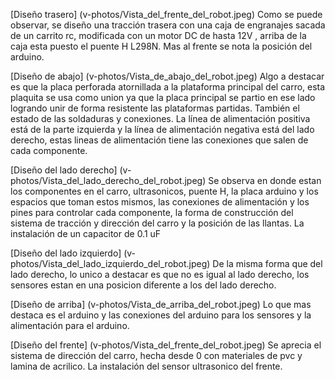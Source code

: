[Diseño trasero] (v-photos/Vista_del_frente_del_robot.jpeg) 
Como se puede observar, se diseño una tracción trasera con una caja de engranajes sacada de un carrito rc, modificada con un motor DC de hasta 12V , arriba de la caja esta puesto el puente H L298N. Mas al frente se nota la posición del arduino.

[Diseño de abajo] (v-photos/Vista_de_abajo_del_robot.jpeg) 
Algo a destacar es que la placa perforada atornillada a la plataforma principal del carro, esta plaquita se usa como union ya que la placa principal se partio en ese lado logrando unir de forma resistente las plataformas partidas. También el estado de las soldaduras y conexiones. La línea de alimentación positiva está de la parte izquierda y la línea de alimentación negativa está del lado derecho, estas lineas de alimentación tiene las conexiones que salen de cada componente.

[Diseño del lado derecho] (v-photos/Vista_del_lado_derecho_del_robot.jpeg)
Se observa en donde estan los componentes en el carro, ultrasonicos, puente H, la placa arduino y los espacios que toman estos mismos, las conexiones de alimentación y los pines para controlar cada componente, la forma de construcción del sistema de tracción y dirección del carro y la posición de las llantas. La instalación de un capacitor de 0.1 uF

[Diseño del lado izquierdo] (v-photos/Vista_del_lado_izquierdo_del_robot.jpeg)
De la misma forma que del lado derecho, lo unico a destacar es que no es igual al lado derecho, los sensores estan en una posicion diferente a los del lado derecho.

[Diseño de arriba] (v-photos/Vista_de_arriba_del_robot.jpeg)
Lo que mas destaca es el arduino y las conexiones del arduino para los sensores y la alimentación para el arduino. 

[Diseño del frente] (v-photos/Vista_del_frente_del_robot.jpeg)
Se aprecia el sistema de dirección del carro, hecha desde 0 con materiales de pvc y lamina de acrilico. La instalación del sensor ultrasonico del frente.
